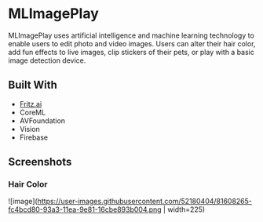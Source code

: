 # MLImagePlay
MLImagePlay uses artificial intelligence and machine learning technology to enable users to edit photo and video images. Users can alter their hair color, add fun effects to live images, clip stickers of their pets, or play with a basic image detection device.

## Built With
- [Fritz.ai](https://www.fritz.ai/)
- CoreML
- AVFoundation
- Vision
- Firebase

## Screenshots
### Hair Color
![image](https://user-images.githubusercontent.com/52180404/81608265-fc4bcd80-93a3-11ea-9e81-16cbe893b004.png | width=225)
